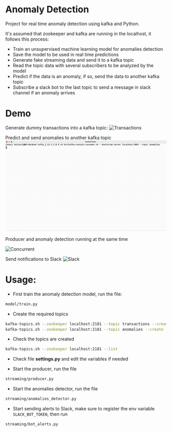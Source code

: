 # Anomaly Detection

Project for real time anomaly detection using kafka and Python.

It's assumed that zookeeper and kafka are running in the localhost, it follows this process:

- Train an unsupervised machine learning model for anomalies detection
- Save the model to be used in real time predictions
- Generate fake streaming data and send it to a kafka topic
- Read the topic data with several subscribers to be analyzed by the model
- Predict if the data is an anomaly, if so, send the data to another kafka topic
- Subscribe a slack bot to the last topic to send a message in slack channel if
an anomaly arrives

# Demo

Generate dummy transactions into a kafka topic:
![Transactions](./docs/transactions_producer.gif)

Predict and send anomalies to another kafka topic
![Anomalies](./docs/kafka_anomalies.gif)

Producer and anomaly detection running at the same time

![Concurrent](./docs/concurrent.gif)


Send notifications to Slack
![Slack](./docs/slack_alerts.gif)

# Usage:

* First train the anomaly detection model, run the file:

```bash
model/train.py
```

* Create the required topics

```bash
kafka-topics.sh --zookeeper localhost:2181 --topic transactions --create --partitions 3 --replication-factor 1
kafka-topics.sh --zookeeper localhost:2181 --topic anomalies --create --partitions 3 --replication-factor 1
```

* Check the topics are created

```bash
kafka-topics.sh --zookeeper localhost:2181 --list
```

* Check file **settings.py** and edit the variables if needed

* Start the producer, run the file

```bash
streaming/producer.py
```

* Start the anomalies detector, run the file

```bash
streaming/anomalies_detector.py
```

* Start sending alerts to Slack, make sure to register the env variable `SLACK_BOT_TOKEN`,
then run

```bash
streaming/bot_alerts.py
```
